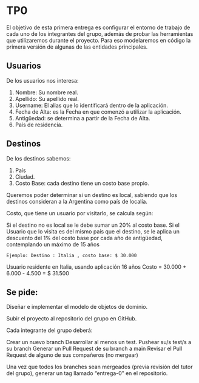 # TP0
El objetivo de esta primera entrega es configurar el entorno de trabajo de cada uno de los integrantes del grupo, además de probar las herramientas que utilizaremos durante el proyecto.
Para eso modelaremos en código la primera versión de algunas de las entidades principales.

## Usuarios
De los usuarios nos interesa:
1. Nombre: Su nombre real.
1. Apellido: Su apellido real.
1. Username: El alias que lo identificará dentro de la aplicación.
1. Fecha de Alta: es la Fecha en que comenzó a utilizar la aplicación.
1. Antigüedad: se determina a partir de la Fecha de Alta.
1. País de residencia.

## Destinos
De los destinos sabemos:
1. País
1. Ciudad.
1. Costo Base: cada destino tiene un costo base propio.

Queremos poder determinar si un destino es local, sabiendo que los destinos consideran a la Argentina como país de localía.

Costo,  que tiene un usuario por visitarlo, se calcula según:

Si el destino no es local se le debe sumar un 20% al costo base.
Si el Usuario que lo visita es del mismo país que el destino, se le aplica un descuento del 1% del costo base por cada año de antigüedad, contemplando un máximo de 15 años

	Ejemplo: Destino : Italia , costo base: $ 30.000 
Usuario residente en Italia, usando aplicación 16 años
Costo = 30.000 + 6.000 - 4.500 = $ 31.500

## Se pide:
Diseñar e implementar el modelo de objetos de dominio.

Subir el proyecto al repositorio del grupo en GitHub.

Cada integrante del grupo deberá:

Crear un nuevo branch
Desarrollar al menos un test.
Pushear su/s test/s a su branch
Generar un Pull Request de su branch a main
Revisar el Pull Request de alguno de sus compañeros (no mergear)

Una vez que todos los branches sean mergeados (previa revisión del tutor del grupo), generar un tag llamado “entrega-0” en el repositorio.

